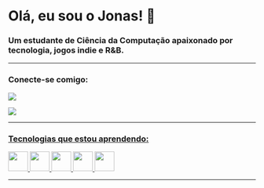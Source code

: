 # Olá, eu sou o Jonas! 👋

### Um estudante de Ciência da Computação apaixonado por tecnologia, jogos indie e R&B.

---

### Conecte-se comigo:
<a href="https://www.linkedin.com/in/jonas-tavares-984315160/" target="_blank">
  <p align="left">
  <img src="https://img.shields.io/badge/-LinkedIn-%230077B5?style=for-the-badge&logo=linkedin&logoColor=white">
    </p>
<a href="jonastavares98@gmail.com">
  <p align="left">
  <img src="https://img.shields.io/badge/-Gmail-%23333?style=for-the-badge&logo=gmail&logoColor=white">
  </p>

---

### Tecnologias que estou aprendendo:
<p align="left">
  <img src="https://cdn.jsdelivr.net/gh/devicons/devicon/icons/html5/html5-original.svg" width="40" height="40"/>
  <img src="https://cdn.jsdelivr.net/gh/devicons/devicon/icons/css3/css3-original.svg" width="40" height="40"/>
  <img src="https://cdn.jsdelivr.net/gh/devicons/devicon/icons/javascript/javascript-original.svg" width="40" height="40"/>
  <img src="https://cdn.jsdelivr.net/gh/devicons/devicon/icons/python/python-original.svg" width="40" height="40"/>
  <img src="https://cdn.jsdelivr.net/gh/devicons/devicon/icons/git/git-original.svg" width="40" height="40"/>
</p>

---
